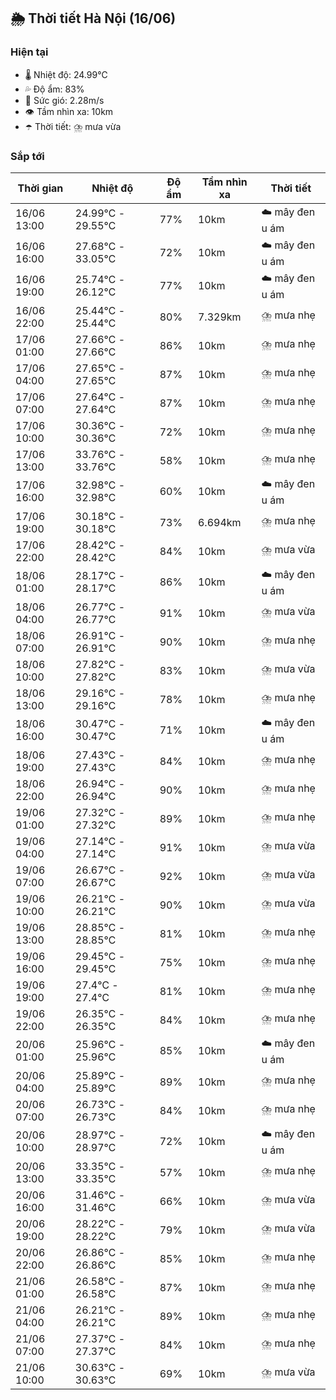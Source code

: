 ## 🌦️ Thời tiết Hà Nội (16/06)

### Hiện tại

- 🌡️ Nhiệt độ: 24.99℃
- 💦 Độ ẩm: 83%
- 💨 Sức gió: 2.28m/s
- 👁️ Tầm nhìn xa: 10km
- ☂️ Thời tiết: ⛈️ mưa vừa

### Sắp tới

| Thời gian | Nhiệt độ | Độ ẩm | Tầm nhìn xa | Thời tiết |
| --- | --- | --- | --- | --- |
| 16/06 13:00 | 24.99℃ - 29.55℃ | 77% | 10km | ☁️ mây đen u ám |
| 16/06 16:00 | 27.68℃ - 33.05℃ | 72% | 10km | ☁️ mây đen u ám |
| 16/06 19:00 | 25.74℃ - 26.12℃ | 77% | 10km | ☁️ mây đen u ám |
| 16/06 22:00 | 25.44℃ - 25.44℃ | 80% | 7.329km | ⛈️ mưa nhẹ |
| 17/06 01:00 | 27.66℃ - 27.66℃ | 86% | 10km | ⛈️ mưa nhẹ |
| 17/06 04:00 | 27.65℃ - 27.65℃ | 87% | 10km | ⛈️ mưa nhẹ |
| 17/06 07:00 | 27.64℃ - 27.64℃ | 87% | 10km | ⛈️ mưa nhẹ |
| 17/06 10:00 | 30.36℃ - 30.36℃ | 72% | 10km | ⛈️ mưa nhẹ |
| 17/06 13:00 | 33.76℃ - 33.76℃ | 58% | 10km | ⛈️ mưa nhẹ |
| 17/06 16:00 | 32.98℃ - 32.98℃ | 60% | 10km | ☁️ mây đen u ám |
| 17/06 19:00 | 30.18℃ - 30.18℃ | 73% | 6.694km | ⛈️ mưa nhẹ |
| 17/06 22:00 | 28.42℃ - 28.42℃ | 84% | 10km | ⛈️ mưa vừa |
| 18/06 01:00 | 28.17℃ - 28.17℃ | 86% | 10km | ☁️ mây đen u ám |
| 18/06 04:00 | 26.77℃ - 26.77℃ | 91% | 10km | ⛈️ mưa vừa |
| 18/06 07:00 | 26.91℃ - 26.91℃ | 90% | 10km | ⛈️ mưa nhẹ |
| 18/06 10:00 | 27.82℃ - 27.82℃ | 83% | 10km | ⛈️ mưa vừa |
| 18/06 13:00 | 29.16℃ - 29.16℃ | 78% | 10km | ⛈️ mưa nhẹ |
| 18/06 16:00 | 30.47℃ - 30.47℃ | 71% | 10km | ☁️ mây đen u ám |
| 18/06 19:00 | 27.43℃ - 27.43℃ | 84% | 10km | ⛈️ mưa nhẹ |
| 18/06 22:00 | 26.94℃ - 26.94℃ | 90% | 10km | ⛈️ mưa nhẹ |
| 19/06 01:00 | 27.32℃ - 27.32℃ | 89% | 10km | ⛈️ mưa nhẹ |
| 19/06 04:00 | 27.14℃ - 27.14℃ | 91% | 10km | ⛈️ mưa vừa |
| 19/06 07:00 | 26.67℃ - 26.67℃ | 92% | 10km | ⛈️ mưa vừa |
| 19/06 10:00 | 26.21℃ - 26.21℃ | 90% | 10km | ⛈️ mưa vừa |
| 19/06 13:00 | 28.85℃ - 28.85℃ | 81% | 10km | ⛈️ mưa nhẹ |
| 19/06 16:00 | 29.45℃ - 29.45℃ | 75% | 10km | ⛈️ mưa nhẹ |
| 19/06 19:00 | 27.4℃ - 27.4℃ | 81% | 10km | ⛈️ mưa nhẹ |
| 19/06 22:00 | 26.35℃ - 26.35℃ | 84% | 10km | ⛈️ mưa nhẹ |
| 20/06 01:00 | 25.96℃ - 25.96℃ | 85% | 10km | ☁️ mây đen u ám |
| 20/06 04:00 | 25.89℃ - 25.89℃ | 89% | 10km | ⛈️ mưa nhẹ |
| 20/06 07:00 | 26.73℃ - 26.73℃ | 84% | 10km | ⛈️ mưa nhẹ |
| 20/06 10:00 | 28.97℃ - 28.97℃ | 72% | 10km | ☁️ mây đen u ám |
| 20/06 13:00 | 33.35℃ - 33.35℃ | 57% | 10km | ⛈️ mưa nhẹ |
| 20/06 16:00 | 31.46℃ - 31.46℃ | 66% | 10km | ⛈️ mưa vừa |
| 20/06 19:00 | 28.22℃ - 28.22℃ | 79% | 10km | ⛈️ mưa vừa |
| 20/06 22:00 | 26.86℃ - 26.86℃ | 85% | 10km | ⛈️ mưa nhẹ |
| 21/06 01:00 | 26.58℃ - 26.58℃ | 87% | 10km | ⛈️ mưa nhẹ |
| 21/06 04:00 | 26.21℃ - 26.21℃ | 89% | 10km | ⛈️ mưa nhẹ |
| 21/06 07:00 | 27.37℃ - 27.37℃ | 84% | 10km | ⛈️ mưa nhẹ |
| 21/06 10:00 | 30.63℃ - 30.63℃ | 69% | 10km | ⛈️ mưa vừa |
